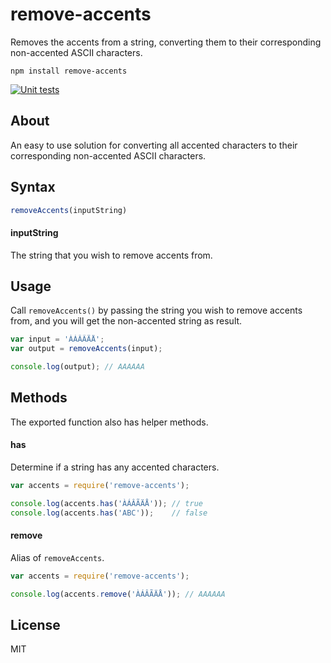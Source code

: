 # remove-accents

Removes the accents from a string, converting them to their corresponding non-accented ASCII characters.

```
npm install remove-accents
```

[![Unit tests](https://github.com/tyxla/remove-accents/actions/workflows/unit-tests.yml/badge.svg)](https://github.com/tyxla/remove-accents/actions/workflows/unit-tests.yml)

## About

An easy to use solution for converting all accented characters to their corresponding non-accented ASCII characters.

## Syntax

``` js
removeAccents(inputString)
```

#### inputString

The string that you wish to remove accents from.

## Usage

Call `removeAccents()` by passing the string you wish to remove accents from, and you will get the non-accented string as result.

``` js
var input = 'ÀÁÂÃÄÅ';
var output = removeAccents(input);

console.log(output); // AAAAAA
```

## Methods

The exported function also has helper methods.

#### has

Determine if a string has any accented characters.

``` js
var accents = require('remove-accents');

console.log(accents.has('ÀÁÂÃÄÅ')); // true
console.log(accents.has('ABC'));    // false
```

#### remove

Alias of `removeAccents`.

``` js
var accents = require('remove-accents');

console.log(accents.remove('ÀÁÂÃÄÅ')); // AAAAAA
```

## License

MIT
